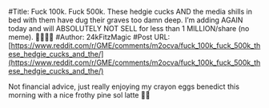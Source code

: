 #Title: Fuck 100k. Fuck 500k. These hedgie cucks AND the media shills in bed with them have dug their graves too damn deep. I’m adding AGAIN today and will ABSOLUTELY NOT SELL for less than 1 MILLION/share (no meme). 🦍🚀💎🙌
#Author: 24kFitzMagic
#Post URL: [https://www.reddit.com/r/GME/comments/m2ocva/fuck_100k_fuck_500k_these_hedgie_cucks_and_the/](https://www.reddit.com/r/GME/comments/m2ocva/fuck_100k_fuck_500k_these_hedgie_cucks_and_the/)


Not financial advice, just really enjoying my crayon eggs benedict this morning with a nice frothy pine sol latte 🤷‍♂️